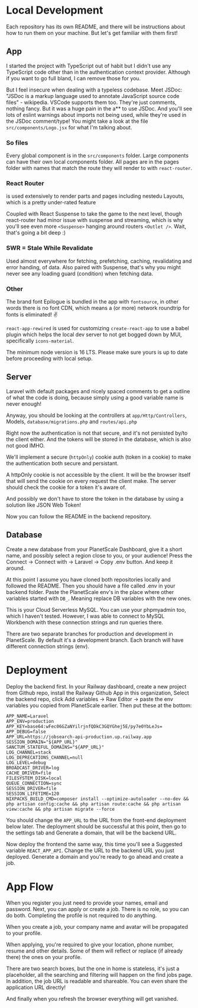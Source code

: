 # Local Development

Each repository has its own README, and there will be instructions about how to run them on your machine. But let's get familiar with them first!

## App

I started the project with TypeScript out of habit but I didn't use any TypeScript code other than in the authentication context provider. Although if you want to go full bland, I can remove those for you.

But I feel insecure when dealing with a typeless codebase. Meet JSDoc: "JSDoc is a markup language used to annotate JavaScript source code files" - wikipedia. VSCode supports them too. They're just comments, nothing fancy. But it was a huge pain in the a** to use JSDoc. And you'll see lots of eslint warnings about imports not being used, while they're used in the JSDoc comment/type! You might take a look at the file `src/components/Logo.jsx` for what I'm talking about.

### So files

Every global component is in the `src/components` folder. Large components can have their own local components folder. All pages are in the pages folder with names that match the route they will render to with `react-router`.

### React Router

is used extensively to render parts and pages including nestedu Layouts, which is a pretty under-rated feature

Coupled with React Suspense to take the game to the next level, though react-router had minor issue with suspense and streaming, which is why you'll see even more `<Suspense>` hanging around routers `<Outlet />`. Wait, that's going a bit deep :)

### SWR = Stale While Revalidate

Used almost everywhere for fetching, prefetching, caching, revalidating and error handing, of data. Also paired with Suspense, that's why you might never see any loading guard (condition) when fetching data.

### Other

The brand font Epilogue is bundled in the app with `fontsource`, in other words there is no font CDN, which means a (or more) network roundtrip for fonts is eliminated! ✌️

`react-app-rewired` is used for customizing `create-react-app` to use a babel plugin which helps the local dev server to not get bogged down by MUI, specifically `icons-material`.

The minimum node version is 16 LTS. Please make sure yours is up to date before proceeding with local setup.

## Server

Laravel with default packages and nicely spaced comments to get a outline of what the code is doing, because simply using a good variable name is never enough!

Anyway, you should be looking at the controllers at `app/Http/Controllers`, Models, `database/migrations.php` and `routes/api.php`

Right now the authentication is not that secure, and it's not persisted by/to the client either. And the tokens will be stored in the database, which is also not good IMHO.

We'll implement a secure (`httpOnly`) cookie auth (token in a cookie) to make the authentication both secure and persistant.

A httpOnly cookie is not accessible by the client. It will be the browser itself that will send the cookie on every request the client make. The server should check the cookie for a token it's aware of.

And possibly we don't have to store the token in the database by using a solution like JSON Web Token!

Now you can follow the README in the backend repository.

## Database

Create a new database from your PlanetScale Dashboard, give it a short name, and possibly select a region close to you, or your audience! Press the Connect -> Connect with -> Laravel -> Copy .env button. And keep it around.

At this point I assume you have cloned both repositories locally and followed the README. Then you should have a file called .env in your backend folder. Paste the PlanetScale env's in the place where other variables started with `DB_`. Meaning replace DB variables with the new ones.

This is your Cloud Serverless MySQL. You can use your phpmyadmin too, which I haven't tested. However, I was able to connect to MySQL Workbench with these connection strings and run queries there.

There are two separate branches for production and development in PlanetScale. By default it's a development branch. Each branch will have different connection strings (env).

# Deployment

Deploy the backend first. In your Railway dashboard, create a new project from Github repo, install the Railway Github App in this organization, Select the backend repo, click Add variables -> Raw Editor -> paste the env variables you copied from PlanetScale earlier. Then put these at the bottom:

```env
APP_NAME=Laravel
APP_ENV=production
APP_KEY=base64:wFec06GZaNYilrjnfQDkC3GQYGhej5E/py7e0YbLeJs=
APP_DEBUG=false
APP_URL=https://jobsearch-api-production.up.railway.app
SESSION_DOMAIN="${APP_URL}"
SANCTUM_STATEFUL_DOMAINS="${APP_URL}"
LOG_CHANNEL=stack
LOG_DEPRECATIONS_CHANNEL=null
LOG_LEVEL=debug
BROADCAST_DRIVER=log
CACHE_DRIVER=file
FILESYSTEM_DISK=local
QUEUE_CONNECTION=sync
SESSION_DRIVER=file
SESSION_LIFETIME=120
NIXPACKS_BUILD_CMD=composer install --optimize-autoloader --no-dev && php artisan config:cache && php artisan route:cache && php artisan view:cache && php artisan migrate --force
```

You should change the `APP_URL` to the URL from the front-end deployment below later. The deployment should be successful at this point, then go to the settings tab and Generate a domain, that will be the backend URL.

Now deploy the frontend the same way, this time you'll see a Suggested variable `REACT_APP_API`. Change the URL to the backend URL you just deployed. Generate a domain and you're ready to go ahead and create a job.

# App Flow

When you register you just need to provide your names, email and password. Next, you can apply or create a job. There is no role, so you can do both. Completing the profile is not required to do anything.

When you create a job, your company name and avatar will be propagated to your profile.

When applying, you're required to give your location, phone number, resume and other details. Some of them will reflect or replace (if already there) the ones on your profile.

There are two search boxes, but the one in home is stateless, it's just a placeholder, all the searching and filtering will happen on the find jobs page. In addition, the job URL is readable and shareable. You can even share the application URL directly!

And finally when you refresh the browser everything will get vanished.
